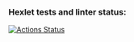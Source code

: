 ### Hexlet tests and linter status:
[![Actions Status](https://github.com/maksimowich/python-project-lvl1/workflows/hexlet-check/badge.svg)](https://github.com/maksimowich/python-project-lvl1/actions)